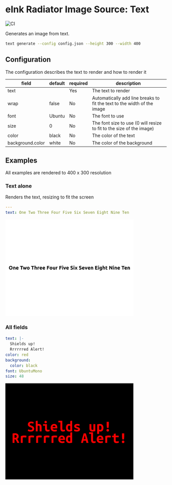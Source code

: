 # eInk Radiator Image Source: Text

![CI](https://ci.petewall.net/api/v1/teams/main/pipelines/eink-radiator/jobs/test-image-source-text/badge)

Generates an image from text.

```bash
text generate --config config.json --height 300 --width 400
```

## Configuration

The configuration describes the text to render and how to render it

| field            | default | required | description |
|------------------|---------|----------|-------------|
| text             |         | Yes      | The text to render |
| wrap             | false   | No       | Automatically add line breaks to fit the text to the width of the image |
| font             | Ubuntu  | No       | The font to use |
| size             | 0       | No       | The font size to use (0 will resize to fit to the size of the image) |
| color            | black   | No       | The color of the text |
| background.color | white   | No       | The color of the background |

## Examples

All examples are rendered to 400 x 300 resolution

### Text alone

Renders the text, resizing to fit the screen

```yaml
---
text: One Two Three Four Five Six Seven Eight Nine Ten
```

![An image rendering the simple text example](test/outputs/text_fit.png)

### All fields

```yaml
text: |-
  Shields up!
  Rrrrrred Alert!
color: red
background:
  color: black
font: UbuntuMono
size: 48
```

![An image rendering the full example](test/outputs/colors.png)
